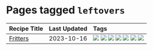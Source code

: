 # Pages tagged `leftovers`

|Recipe Title|Last Updated|Tags
|:---|:---|:---|
|[Fritters](../recipes/fritters.md)|2023-10-16|[![](https://img.shields.io/badge/tag-chicken-6984a1)](../tags/chicken.md) [![](https://img.shields.io/badge/tag-family-af803c)](../tags/family.md) [![](https://img.shields.io/badge/tag-fried-28ab17)](../tags/fried.md) [![](https://img.shields.io/badge/tag-ham-bb15fd)](../tags/ham.md) [![](https://img.shields.io/badge/tag-lamb-eadebe)](../tags/lamb.md) [![](https://img.shields.io/badge/tag-leftovers-5b6ac0)](../tags/leftovers.md) [![](https://img.shields.io/badge/tag-vegetables-95446)](../tags/vegetables.md)|